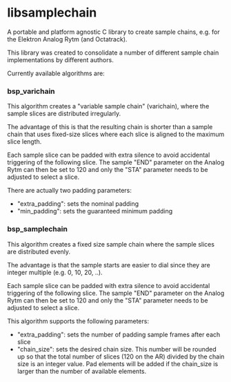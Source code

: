# libsamplechain

A portable and platform agnostic C library to create sample chains, e.g. for the Elektron Analog Rytm (and Octatrack).

This library was created to consolidate a number of different sample chain implementations by different authors.

Currently available algorithms are:

### bsp_varichain

This algorithm creates a "variable sample chain" (varichain), where the sample slices are distributed irregularly.

The advantage of this is that the resulting chain is shorter than a sample chain that uses fixed-size slices where each slice is aligned to the maximum slice length.

Each sample slice can be padded with extra silence to avoid accidental triggering of the following slice. The sample "END" parameter on the Analog Rytm can then be set to 120 and only the "STA" parameter needs to be adjusted to select a slice.

There are actually two padding parameters:
* "extra_padding": sets the nominal padding
* "min_padding": sets the guaranteed minimum padding

### bsp_samplechain

This algorithm creates a fixed size sample chain where the sample slices are distributed evenly.

The advantage is that the sample starts are easier to dial since they are integer multiple (e.g. 0, 10, 20, ..).

Each sample slice can be padded with extra silence to avoid accidental triggering of the following slice. The sample "END" parameter on the Analog Rytm can then be set to 120 and only the "STA" parameter needs to be adjusted to select a slice.

This algorithm supports the following parameters:
* "extra_padding": sets the number of padding sample frames after each slice
* "chain_size": sets the desired chain size. This number will be rounded up so that the total number of slices (120 on the AR) divided by the chain size is an integer value. Pad elements will be added if the chain_size is larger than the number of available elements.
